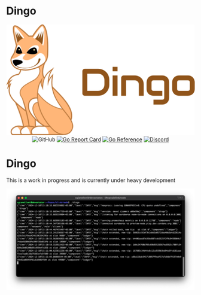 # Dingo

<div align="center">
  <img src="./.github/assets/dingo-logo-with-text-horizontal.png" alt="Dingo Logo" width="640">
  <br>
  <img alt="GitHub" src="https://img.shields.io/github/license/blinklabs-io/dingo">
  <a href="https://goreportcard.com/report/github.com/blinklabs-io/dingo"><img src="https://goreportcard.com/badge/github.com/blinklabs-io/dingo" alt="Go Report Card"></a>
  <a href="https://pkg.go.dev/github.com/blinklabs-io/dingo"><img src="https://pkg.go.dev/badge/github.com/blinklabs-io/dingo.svg" alt="Go Reference"></a>
  <a href="https://discord.gg/5fPRZnX4qW"><img src="https://img.shields.io/badge/Discord-7289DA?style=flat&logo=discord&logoColor=white" alt="Discord"></a>
</div>

# Dingo

This is a work in progress and is currently under heavy development

<div align="center">
  <img src="./.github/dingo-20241210.png" alt="dingo screenshot" width="640">
</div>

